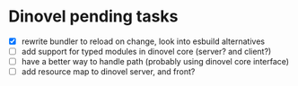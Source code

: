 # Dinovel pending tasks

- [x] rewrite bundler to reload on change, look into esbuild alternatives
- [ ] add support for typed modules in dinovel core (server? and client?)
- [ ] have a better way to handle path (probably using dinovel core interface)
- [ ] add resource map to dinovel server, and front?
